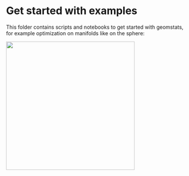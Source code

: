 # Get started with examples

This folder contains scripts and notebooks to get started with geomstats, for example optimization on manifolds like on the sphere:


<img src="https://raw.githubusercontent.com/ninamiolane/geomstats/master/examples/imgs/gradient_descent.gif" width=350 height=350>
